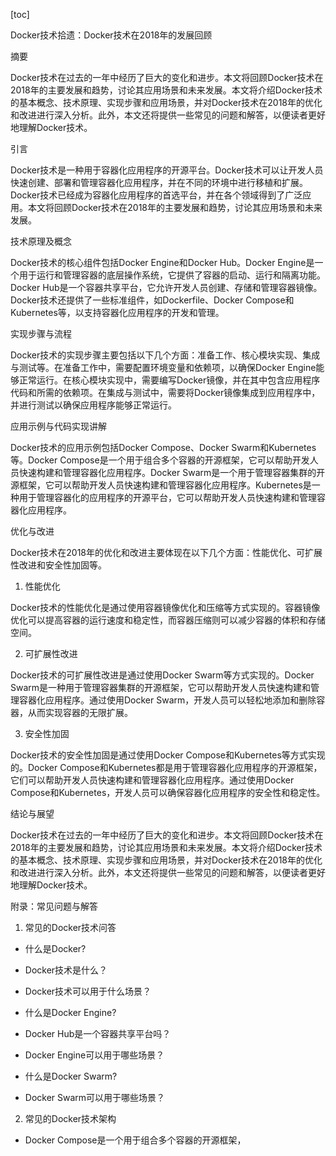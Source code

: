 
[toc]                    
                
                
Docker技术拾遗：Docker技术在2018年的发展回顾

摘要

Docker技术在过去的一年中经历了巨大的变化和进步。本文将回顾Docker技术在2018年的主要发展和趋势，讨论其应用场景和未来发展。本文将介绍Docker技术的基本概念、技术原理、实现步骤和应用场景，并对Docker技术在2018年的优化和改进进行深入分析。此外，本文还将提供一些常见的问题和解答，以便读者更好地理解Docker技术。

引言

Docker技术是一种用于容器化应用程序的开源平台。Docker技术可以让开发人员快速创建、部署和管理容器化应用程序，并在不同的环境中进行移植和扩展。Docker技术已经成为容器化应用程序的首选平台，并在各个领域得到了广泛应用。本文将回顾Docker技术在2018年的主要发展和趋势，讨论其应用场景和未来发展。

技术原理及概念

Docker技术的核心组件包括Docker Engine和Docker Hub。Docker Engine是一个用于运行和管理容器的底层操作系统，它提供了容器的启动、运行和隔离功能。Docker Hub是一个容器共享平台，它允许开发人员创建、存储和管理容器镜像。Docker技术还提供了一些标准组件，如Dockerfile、Docker Compose和Kubernetes等，以支持容器化应用程序的开发和管理。

实现步骤与流程

Docker技术的实现步骤主要包括以下几个方面：准备工作、核心模块实现、集成与测试等。在准备工作中，需要配置环境变量和依赖项，以确保Docker Engine能够正常运行。在核心模块实现中，需要编写Docker镜像，并在其中包含应用程序代码和所需的依赖项。在集成与测试中，需要将Docker镜像集成到应用程序中，并进行测试以确保应用程序能够正常运行。

应用示例与代码实现讲解

Docker技术的应用示例包括Docker Compose、Docker Swarm和Kubernetes等。Docker Compose是一个用于组合多个容器的开源框架，它可以帮助开发人员快速构建和管理容器化应用程序。Docker Swarm是一个用于管理容器集群的开源框架，它可以帮助开发人员快速构建和管理容器化应用程序。Kubernetes是一种用于管理容器化的应用程序的开源平台，它可以帮助开发人员快速构建和管理容器化应用程序。

优化与改进

Docker技术在2018年的优化和改进主要体现在以下几个方面：性能优化、可扩展性改进和安全性加固等。

1. 性能优化

Docker技术的性能优化是通过使用容器镜像优化和压缩等方式实现的。容器镜像优化可以提高容器的运行速度和稳定性，而容器压缩则可以减少容器的体积和存储空间。

2. 可扩展性改进

Docker技术的可扩展性改进是通过使用Docker Swarm等方式实现的。Docker Swarm是一种用于管理容器集群的开源框架，它可以帮助开发人员快速构建和管理容器化应用程序。通过使用Docker Swarm，开发人员可以轻松地添加和删除容器，从而实现容器的无限扩展。

3. 安全性加固

Docker技术的安全性加固是通过使用Docker Compose和Kubernetes等方式实现的。Docker Compose和Kubernetes都是用于管理容器化应用程序的开源框架，它们可以帮助开发人员快速构建和管理容器化应用程序。通过使用Docker Compose和Kubernetes，开发人员可以确保容器化应用程序的安全性和稳定性。

结论与展望

Docker技术在过去的一年中经历了巨大的变化和进步。本文将回顾Docker技术在2018年的主要发展和趋势，讨论其应用场景和未来发展。本文将介绍Docker技术的基本概念、技术原理、实现步骤和应用场景，并对Docker技术在2018年的优化和改进进行深入分析。此外，本文还将提供一些常见的问题和解答，以便读者更好地理解Docker技术。

附录：常见问题与解答

1. 常见的Docker技术问答

- 什么是Docker?
- Docker技术是什么？
- Docker技术可以用于什么场景？

- 什么是Docker Engine?
- Docker Hub是一个容器共享平台吗？
- Docker Engine可以用于哪些场景？

- 什么是Docker Swarm?
- Docker Swarm可以用于哪些场景？

2. 常见的Docker技术架构

- Docker Compose是一个用于组合多个容器的开源框架，

